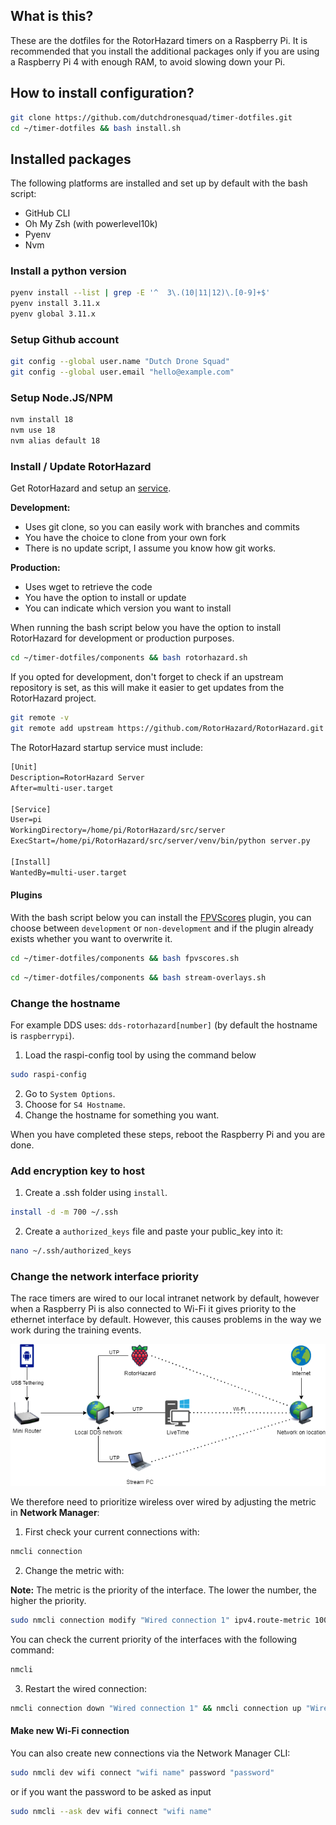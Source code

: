## What is this?

These are the dotfiles for the RotorHazard timers on a Raspberry Pi. It is recommended
that you install the additional packages only if you are using a Raspberry Pi 4 with
enough RAM, to avoid slowing down your Pi.

## How to install configuration?

```bash
git clone https://github.com/dutchdronesquad/timer-dotfiles.git
cd ~/timer-dotfiles && bash install.sh
```

## Installed packages

The following platforms are installed and set up by default with the bash script:

- GitHub CLI
- Oh My Zsh (with powerlevel10k)
- Pyenv
- Nvm

### Install a python version

```bash
pyenv install --list | grep -E '^  3\.(10|11|12)\.[0-9]+$'
pyenv install 3.11.x
pyenv global 3.11.x
```

### Setup Github account

```bash
git config --global user.name "Dutch Drone Squad"
git config --global user.email "hello@example.com"
```

### Setup Node.JS/NPM

```bash
nvm install 18
nvm use 18
nvm alias default 18
```

### Install / Update RotorHazard

Get RotorHazard and setup an [service](https://github.com/RotorHazard/RotorHazard/blob/main/doc/Software%20Setup.md#running-the-rotorhazard-server).

**Development:**

- Uses git clone, so you can easily work with branches and commits
- You have the choice to clone from your own fork
- There is no update script, I assume you know how git works.

**Production:**

- Uses wget to retrieve the code
- You have the option to install or update
- You can indicate which version you want to install

When running the bash script below you have the option to install RotorHazard for development or production purposes.

```bash
cd ~/timer-dotfiles/components && bash rotorhazard.sh
```

If you opted for development, don't forget to check if an upstream repository is set, as this will make it easier to get updates from the RotorHazard project.

```bash
git remote -v
git remote add upstream https://github.com/RotorHazard/RotorHazard.git
```

The RotorHazard startup service must include:

```txt
[Unit]
Description=RotorHazard Server
After=multi-user.target

[Service]
User=pi
WorkingDirectory=/home/pi/RotorHazard/src/server
ExecStart=/home/pi/RotorHazard/src/server/venv/bin/python server.py

[Install]
WantedBy=multi-user.target
```

#### Plugins

With the bash script below you can install the [FPVScores](https://github.com/FPVScores/FPVScores) plugin, you can choose between `development` or `non-development` and if the plugin already exists whether you want to overwrite it.

```bash
cd ~/timer-dotfiles/components && bash fpvscores.sh
```

```bash
cd ~/timer-dotfiles/components && bash stream-overlays.sh
```

### Change the hostname

For example DDS uses: `dds-rotorhazard[number]` (by default the hostname is `raspberrypi`).

1. Load the raspi-config tool by using the command below

```bash
sudo raspi-config
```

2. Go to `System Options`.
3. Choose for `S4 Hostname`.
4. Change the hostname for something you want.

When you have completed these steps, reboot the Raspberry Pi and you are done.

### Add encryption key to host

1. Create a .ssh folder using `install`.

```bash
install -d -m 700 ~/.ssh
```

2. Create a `authorized_keys` file and paste your public_key into it:

```bash
nano ~/.ssh/authorized_keys
```

### Change the network interface priority

The race timers are wired to our local intranet network by default, however when a
Raspberry Pi is also connected to Wi-Fi it gives priority to the ethernet interface
by default. However, this causes problems in the way we work during the training events.

![alt network diagram](https://raw.githubusercontent.com/dutchdronesquad/timer-dotfiles/main/assets/DDS-Network.png)

We therefore need to prioritize wireless over wired by adjusting the metric in **Network Manager**:

1. First check your current connections with:

```bash
nmcli connection
```

2. Change the metric with:

__Note:__ The metric is the priority of the interface. The lower the number, the higher the priority.

```bash
sudo nmcli connection modify "Wired connection 1" ipv4.route-metric 1000
```

You can check the current priority of the interfaces with the following command:

```bash
nmcli
```

3. Restart the wired connection:

```bash
nmcli connection down "Wired connection 1" && nmcli connection up "Wired connection 1"
```

#### Make new Wi-Fi connection

You can also create new connections via the Network Manager CLI:

```bash
sudo nmcli dev wifi connect "wifi name" password "password"
```

or if you want the password to be asked as input

```bash
sudo nmcli --ask dev wifi connect "wifi name"
```